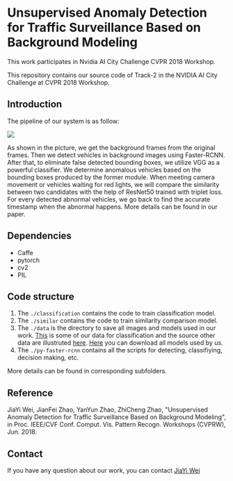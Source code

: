 # Unsupervised Anomaly Detection for Traffic Surveillance Based on Background Modeling
This work participates in Nvidia AI City Challenge CVPR 2018 Workshop.

This repository contains our source code of Track-2 in the NVIDIA AI City Challenge at CVPR 2018 Workshop. 

## Introduction
The pipeline of our system is as follow: 

![](whole_system_new.png)

As shown in the picture, we get the background frames from the original frames. Then we detect vehicles in background images using Faster-RCNN. After that, to eliminate false detected bounding boxes, we utilize VGG as a powerful classifier. We determine anomalous vehicles
based on the bounding boxes produced by the former module. When meeting camera movement or vehicles waiting for red lights, we will compare the similarity between two candidates with the help of ResNet50 trained with triplet loss. For every detected abnormal vehicles, we go back to find the accurate timestamp when the abnormal happens. More details can be found in our paper.

## Dependencies
* Caffe 
* pytorch
* cv2
* PIL

## Code structure

1. The `./classification` contains the code to train classification model.
2. The `./similar` contains the code to train similarity comparison model.
3. The `./data` is the directory to save all images and models used in our work. [This](https://drive.google.com/open?id=1K18W1Zoj3hQI7BiQLqs-g-Ay6CKiMDbS) is some of our data for classification and the source other data are illustruted [here](./classification). [Here](./data/models) you can download all models used by us.
4. The `./py-faster-rcnn` contains all the scripts for detecting, classifiying, decision making, etc.

More details can be found in corresponding subfolders.

## Reference
JiaYi Wei, JianFei Zhao, YanYun Zhao, ZhiCheng Zhao, "Unsupervised Anomaly Detection for Traffic Surveillance Based on Background Modeling", in Proc. IEEE/CVF Conf. Comput. Vis. Pattern Recogn. Workshops (CVPRW), Jun. 2018.


## Contact
If you have any question about our work, you can contact [JiaYi Wei](https://jiayi-wei.github.io/#contact)
